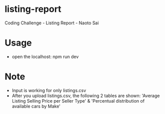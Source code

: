 # listing-report
Coding Challenge - Listing Report - Naoto Sai

# Usage
- open the localhost: npm run dev 

# Note
- Input is working for only listings.csv
- After you upload listings.csv, the following 2 tables are shown: 'Average Listing Selling Price per Seller Type' & 'Percentual distribution of available cars by Make'
